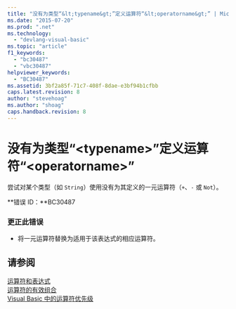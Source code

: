 ```yaml
---
title: "没有为类型“&lt;typename&gt;”定义运算符“&lt;operatorname&gt;” | Microsoft Docs"
ms.date: "2015-07-20"
ms.prod: ".net"
ms.technology: 
  - "devlang-visual-basic"
ms.topic: "article"
f1_keywords: 
  - "bc30487"
  - "vbc30487"
helpviewer_keywords: 
  - "BC30487"
ms.assetid: 3bf2a85f-71c7-408f-8dae-e3bf94b1cfbb
caps.latest.revision: 8
author: "stevehoag"
ms.author: "shoag"
caps.handback.revision: 8
---
```

# 没有为类型“&lt;typename&gt;”定义运算符“&lt;operatorname&gt;”
尝试对某个类型（如 `String`）使用没有为其定义的一元运算符（`+`、`-` 或 `Not`）。  
  
 **错误 ID：**BC30487  
  
### 更正此错误  
  
-   将一元运算符替换为适用于该表达式的相应运算符。  
  
## 请参阅  
 [运算符和表达式](../../visual-basic/programming-guide/language-features/operators-and-expressions/index.md)   
 [运算符的有效组合](../../visual-basic/programming-guide/language-features/operators-and-expressions/efficient-combination-of-operators.md)   
 [Visual Basic 中的运算符优先级](../../visual-basic/language-reference/operators/operator-precedence.md)